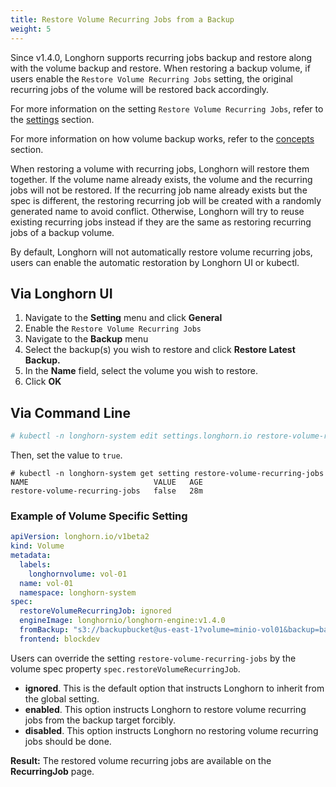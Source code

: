 ```yaml
---
title: Restore Volume Recurring Jobs from a Backup
weight: 5
---
```


Since v1.4.0, Longhorn supports recurring jobs backup and restore along with the volume backup and restore. When restoring a backup volume, if users enable the `Restore Volume Recurring Jobs` setting, the original recurring jobs of the volume will be restored back accordingly.

For more information on the setting `Restore Volume Recurring Jobs`, refer to the [settings](../../../references/settings/#restore-volume-recurring-jobs) section.

For more information on how volume backup works, refer to the [concepts](../../../concepts/#3-backups-and-secondary-storage) section.

When restoring a volume with recurring jobs, Longhorn will restore them together. If the volume name already exists, the volume and the recurring jobs will not be restored.  If the recurring job name already exists but the spec is different, the restoring recurring job will be created with a randomly generated name to avoid conflict. Otherwise, Longhorn will try to reuse existing recurring jobs instead if they are the same as restoring recurring jobs of a backup volume.

By default, Longhorn will not automatically restore volume recurring jobs, users can enable the automatic restoration by Longhorn UI or kubectl.

## Via Longhorn UI

1. Navigate to the **Setting** menu and click **General**
2. Enable the `Restore Volume Recurring Jobs`
3. Navigate to the **Backup** menu
4. Select the backup(s) you wish to restore and click **Restore Latest Backup.**
5. In the **Name** field, select the volume you wish to restore.
6. Click **OK**

## Via Command Line

```bash
# kubectl -n longhorn-system edit settings.longhorn.io restore-volume-recurring-jobs
```

Then, set the value to `true`.

```text
# kubectl -n longhorn-system get setting restore-volume-recurring-jobs
NAME                            VALUE   AGE
restore-volume-recurring-jobs   false   28m
```

### Example of Volume Specific Setting

```yaml
apiVersion: longhorn.io/v1beta2
kind: Volume
metadata:
  labels:
    longhornvolume: vol-01
  name: vol-01
  namespace: longhorn-system
spec:
  restoreVolumeRecurringJob: ignored
  engineImage: longhornio/longhorn-engine:v1.4.0
  fromBackup: "s3://backupbucket@us-east-1?volume=minio-vol01&backup=backup-eeb2782d5b2f42bb"
  frontend: blockdev
```

Users can override the setting `restore-volume-recurring-jobs` by the volume spec property  `spec.restoreVolumeRecurringJob`.

- **ignored**. This is the default option that instructs Longhorn to inherit from the global setting.
- **enabled**. This option instructs Longhorn to restore volume recurring jobs from the backup target forcibly.
- **disabled**. This option instructs Longhorn no restoring volume recurring jobs should be done.

**Result:** The restored volume recurring jobs are available on the **RecurringJob** page.
